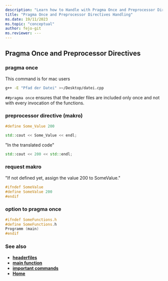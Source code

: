 ```yaml
---
description: "Learn how to Handle with Pragma Once and Preprocessor Directives"
title: "Pragma Once and Preprocessor Directives Handling"
ms.date: 19/11/2023
ms.topic: "conceptual"
author: fejo-git
ms.reviewer: ---
---
```


## Pragma Once and Preprocessor Directives

### pragma once

This command is for mac users

```bash
g++ -E "Pfad der Datei" >~/Desktop/datei.cpp

```

`##pragma once` ensures that the header files are included only once and not with every invocation of the functions.

### preprocessor directive (makro)

```cpp
#define Some_Value 200

std::cout << Some_Value << endl;

```

"In the translated code"

```cpp
std::cout << 200 << std::endl;

```

### request makro

"If not defined yet, assign the value 200 to SomeValue."

```cpp
#ifndef SomeValue
#define SomeValue 200
#endif

```

### option to pragma once

```cpp
#ifndef SomeFunctions.h
#define SomeFunctions.h
Programm (main)
#endif

```

### See also

- **[headerfiles](../docs/headerfiles.md)**
- **[main function](../docs/main_function.md)**
- **[important commands](../docs/important_commands.md)**
- **[Home](../README.md)**
